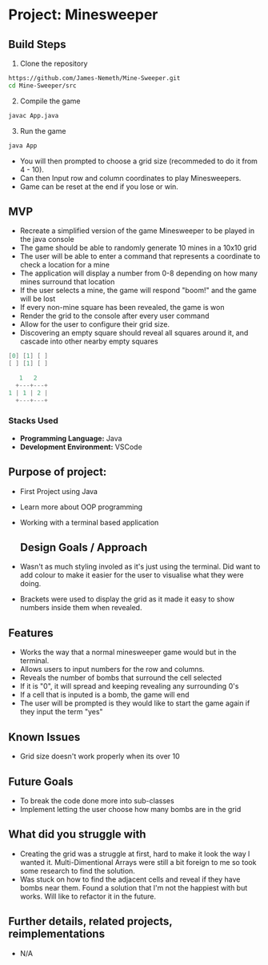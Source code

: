 # Project: Minesweeper

## Build Steps

1. Clone the repository

```bash
https://github.com/James-Nemeth/Mine-Sweeper.git
cd Mine-Sweeper/src
```

2. Compile the game

```bash
javac App.java
```

3. Run the game

```bash
java App
```

- You will then prompted to choose a grid size (recommeded to do it from 4 - 10).
- Can then Input row and column coordinates to play Minesweepers.
- Game can be reset at the end if you lose or win.


## MVP

- Recreate a simplified version of the game Minesweeper to be played in the java console
- The game should be able to randomly generate 10 mines in a 10x10 grid
- The user will be able to enter a command that represents a coordinate to check a location for a mine
- The application will display a number from 0-8 depending on how many mines surround that location
- If the user selects a mine, the game will respond "boom!" and the game will be lost
- If every non-mine square has been revealed, the game is won
- Render the grid to the console after every user command
- Allow for the user to configure their grid size.
- Discovering an empty square should reveal all squares around it, and cascade into other nearby empty squares

```java
[0] [1] [ ]
[ ] [1] [ ]
```

```java
   1   2
  +---+---+
1 | 1 | 2 |
  +---+---+
```

### Stacks Used

- **Programming Language:** Java
- **Development Environment:** VSCode

## Purpose of project:

- First Project using Java
- Learn more about OOP programming
- Working with a terminal based application

  ## Design Goals / Approach

- Wasn't as much styling involed as it's just using the terminal. Did want to add colour to make it easier for the user to visualise what they were doing.
- Brackets were used to display the grid as it made it easy to show numbers inside them when revealed.

## Features

- Works the way that a normal minesweeper game would but in the terminal.
- Allows users to input numbers for the row and columns.
- Reveals the number of bombs that surround the cell selected
- If it is "0", it will spread and keeping revealing any surrounding 0's
- If a cell that is inputed is a bomb, the game will end
- The user will be prompted is they would like to start the game again if they input the term "yes"

## Known Issues

- Grid size doesn't work properly when its over 10

## Future Goals

- To break the code done more into sub-classes
- Implement letting the user choose how many bombs are in the grid

## What did you struggle with

- Creating the grid was a struggle at first, hard to make it look the way l wanted it. Multi-Dimentional Arrays were still a bit foreign to me so took some research to find the solution.
- Was stuck on how to find the adjacent cells and reveal if they have bombs near them. Found a solution that l'm not the happiest with but works. Will like to refactor it in the future.

## Further details, related projects, reimplementations

- N/A
